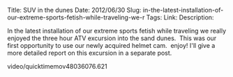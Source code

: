 Title: SUV in the dunes
Date: 2012/06/30
Slug: in-the-latest-installation-of-our-extreme-sports-fetish-while-traveling-we-r
Tags: 
Link: 
Description: 



In the latest installation of our extreme sports fetish while traveling we really enjoyed the three hour ATV excursion into the sand dunes.  This was our first opportunity to use our newly acquired helmet cam.  enjoy!&#13;
I'll give a more detailed report on this excursion in a separate post.&#13;


video/quicktimemov48036076.621
